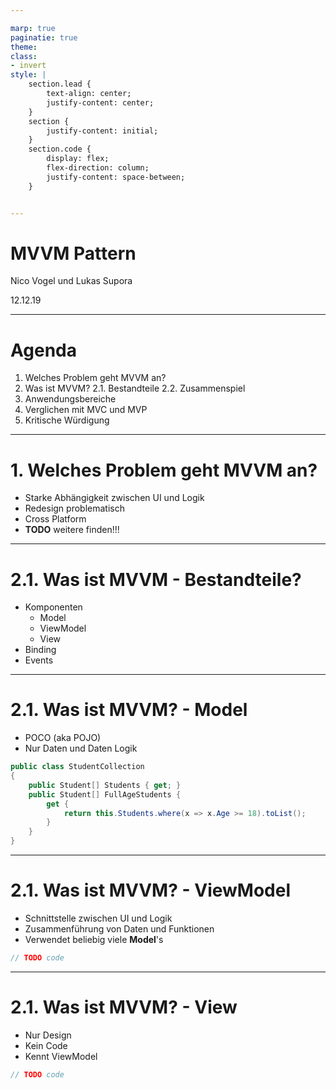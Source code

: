 ```yaml
---

marp: true
paginatie: true
theme: 
class: 
- invert
style: |
    section.lead {
        text-align: center;
        justify-content: center;
    }
    section {
        justify-content: initial;
    }
    section.code {
        display: flex;
        flex-direction: column;
        justify-content: space-between;
    }


---
```


<!-- 
_class: 
- lead
- invert-->

# MVVM Pattern
Nico Vogel und Lukas Supora

12.12.19

---

# Agenda

1. Welches Problem geht MVVM an?
2. Was ist MVVM?
  2.1. Bestandteile
  2.2. Zusammenspiel
3. Anwendungsbereiche
4. Verglichen mit MVC und MVP
5. Kritische Würdigung

---

# 1. Welches Problem geht MVVM an?

- Starke Abhängigkeit zwischen UI und Logik 
- Redesign problematisch
- Cross Platform
- **TODO** weitere finden!!!

<!--
*Vorwort*: 
generell kommt es auf die ausgangassituation an, wie stark die folgenden punkte gewogen werden.

1. UI und Logik ist ein code, was schwer zu warten ist
2. da die UI und die logik viel miteinander zu tun haben kann man nicht einfach das design ändern. dabei zerstört man wahrscheinlich viele funktionen usw.
3. Es muss viel logik neu für jede plattform geschrieben werden

*schlusswort*:
wenn beispielweise Application Layer angewand wird, ist punkt 3 schonmal deutlich weniget schlimm, da man bereits eine saubere trennung zwsichen UI und Logik hat.
-->

---

# 2.1. Was ist MVVM - Bestandteile?

- Komponenten
  - Model
  - ViewModel
  - View
- Binding
- Events

---
<!-- 
_class: 
- invert
- code
-->
<span>

# 2.1. Was ist MVVM? - Model

- POCO (aka POJO)
- Nur Daten und Daten Logik

<!-- 
1. wenn das objekt eine collection beinhält und nur eine submenge zurückgeben soll. bsp. StudentCollection.getFullAgeStudents() 
-->

</span>

```` C#
public class StudentCollection
{
    public Student[] Students { get; }
    public Student[] FullAgeStudents { 
        get {
            return this.Students.where(x => x.Age >= 18).toList();
        }
    }
}
````


---
<!-- 
_class: 
- invert
- code
-->
<span>

# 2.1. Was ist MVVM? - ViewModel

- Schnittstelle zwischen UI und Logik
- Zusammenführung von Daten und Funktionen 
- Verwendet beliebig viele **Model**'s

</span>

````C#
// TODO code
````

---
<!-- 
_class: 
- invert
- code
-->
<span>

# 2.1. Was ist MVVM? - View

- Nur Design
- Kein Code
- Kennt ViewModel

</span>

````C#
// TODO code
````